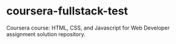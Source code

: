 # coursera-fullstack-test
Coursera course: HTML, CSS, and Javascript for Web Developer assignment solution repository.
